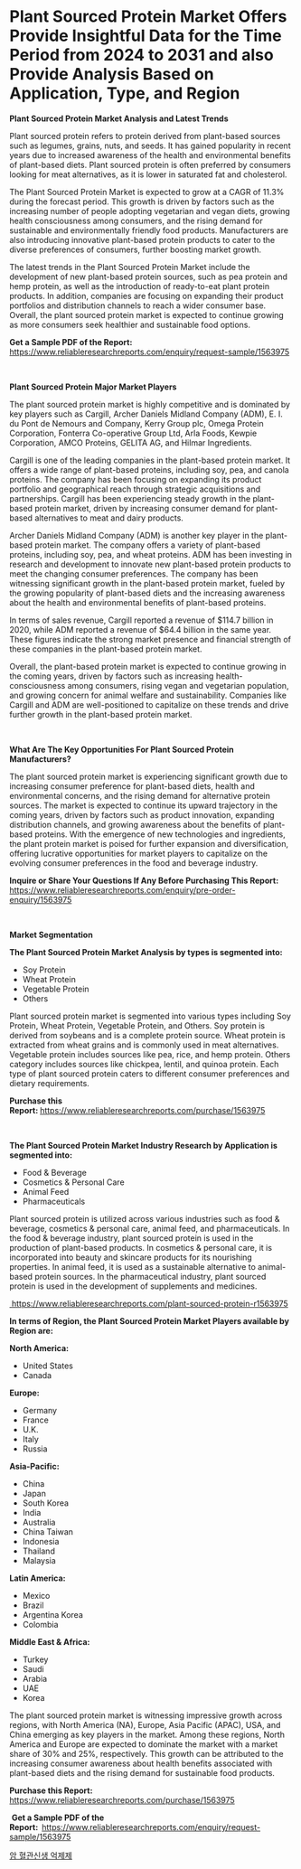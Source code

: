 <p><h1>Plant Sourced Protein Market Offers Provide Insightful Data for the Time Period from 2024 to 2031 and also Provide Analysis Based on Application, Type, and Region</h1></p><p><strong>Plant Sourced Protein Market Analysis and Latest Trends</strong></p>
<p><p>Plant sourced protein refers to protein derived from plant-based sources such as legumes, grains, nuts, and seeds. It has gained popularity in recent years due to increased awareness of the health and environmental benefits of plant-based diets. Plant sourced protein is often preferred by consumers looking for meat alternatives, as it is lower in saturated fat and cholesterol.</p><p>The Plant Sourced Protein Market is expected to grow at a CAGR of 11.3% during the forecast period. This growth is driven by factors such as the increasing number of people adopting vegetarian and vegan diets, growing health consciousness among consumers, and the rising demand for sustainable and environmentally friendly food products. Manufacturers are also introducing innovative plant-based protein products to cater to the diverse preferences of consumers, further boosting market growth.</p><p>The latest trends in the Plant Sourced Protein Market include the development of new plant-based protein sources, such as pea protein and hemp protein, as well as the introduction of ready-to-eat plant protein products. In addition, companies are focusing on expanding their product portfolios and distribution channels to reach a wider consumer base. Overall, the plant sourced protein market is expected to continue growing as more consumers seek healthier and sustainable food options.</p></p>
<p><strong>Get a Sample PDF of the Report:&nbsp;</strong> <a href="https://www.reliableresearchreports.com/enquiry/request-sample/1563975">https://www.reliableresearchreports.com/enquiry/request-sample/1563975</a></p>
<p>&nbsp;</p>
<p><strong>Plant Sourced Protein Major Market Players</strong></p>
<p><p>The plant sourced protein market is highly competitive and is dominated by key players such as Cargill, Archer Daniels Midland Company (ADM), E. I. du Pont de Nemours and Company, Kerry Group plc, Omega Protein Corporation, Fonterra Co-operative Group Ltd, Arla Foods, Kewpie Corporation, AMCO Proteins, GELITA AG, and Hilmar Ingredients.</p><p>Cargill is one of the leading companies in the plant-based protein market. It offers a wide range of plant-based proteins, including soy, pea, and canola proteins. The company has been focusing on expanding its product portfolio and geographical reach through strategic acquisitions and partnerships. Cargill has been experiencing steady growth in the plant-based protein market, driven by increasing consumer demand for plant-based alternatives to meat and dairy products.</p><p>Archer Daniels Midland Company (ADM) is another key player in the plant-based protein market. The company offers a variety of plant-based proteins, including soy, pea, and wheat proteins. ADM has been investing in research and development to innovate new plant-based protein products to meet the changing consumer preferences. The company has been witnessing significant growth in the plant-based protein market, fueled by the growing popularity of plant-based diets and the increasing awareness about the health and environmental benefits of plant-based proteins.</p><p>In terms of sales revenue, Cargill reported a revenue of $114.7 billion in 2020, while ADM reported a revenue of $64.4 billion in the same year. These figures indicate the strong market presence and financial strength of these companies in the plant-based protein market.</p><p>Overall, the plant-based protein market is expected to continue growing in the coming years, driven by factors such as increasing health-consciousness among consumers, rising vegan and vegetarian population, and growing concern for animal welfare and sustainability. Companies like Cargill and ADM are well-positioned to capitalize on these trends and drive further growth in the plant-based protein market.</p></p>
<p>&nbsp;</p>
<p><strong>What Are The Key Opportunities For Plant Sourced Protein Manufacturers?</strong></p>
<p><p>The plant sourced protein market is experiencing significant growth due to increasing consumer preference for plant-based diets, health and environmental concerns, and the rising demand for alternative protein sources. The market is expected to continue its upward trajectory in the coming years, driven by factors such as product innovation, expanding distribution channels, and growing awareness about the benefits of plant-based proteins. With the emergence of new technologies and ingredients, the plant protein market is poised for further expansion and diversification, offering lucrative opportunities for market players to capitalize on the evolving consumer preferences in the food and beverage industry.</p></p>
<p><strong>Inquire or Share Your Questions If Any Before Purchasing This Report:</strong> <a href="https://www.reliableresearchreports.com/enquiry/pre-order-enquiry/1563975">https://www.reliableresearchreports.com/enquiry/pre-order-enquiry/1563975</a></p>
<p>&nbsp;</p>
<p><strong>Market Segmentation</strong></p>
<p><strong>The Plant Sourced Protein Market Analysis by types is segmented into:</strong></p>
<p><ul><li>Soy Protein</li><li>Wheat Protein</li><li>Vegetable Protein</li><li>Others</li></ul></p>
<p><p>Plant sourced protein market is segmented into various types including Soy Protein, Wheat Protein, Vegetable Protein, and Others. Soy protein is derived from soybeans and is a complete protein source. Wheat protein is extracted from wheat grains and is commonly used in meat alternatives. Vegetable protein includes sources like pea, rice, and hemp protein. Others category includes sources like chickpea, lentil, and quinoa protein. Each type of plant sourced protein caters to different consumer preferences and dietary requirements.</p></p>
<p><strong>Purchase this Report:&nbsp;</strong><a href="https://www.reliableresearchreports.com/purchase/1563975">https://www.reliableresearchreports.com/purchase/1563975</a></p>
<p>&nbsp;</p>
<p><strong>The Plant Sourced Protein Market Industry Research by Application is segmented into:</strong></p>
<p><ul><li>Food & Beverage</li><li>Cosmetics & Personal Care</li><li>Animal Feed</li><li>Pharmaceuticals</li></ul></p>
<p><p>Plant sourced protein is utilized across various industries such as food & beverage, cosmetics & personal care, animal feed, and pharmaceuticals. In the food & beverage industry, plant sourced protein is used in the production of plant-based products. In cosmetics & personal care, it is incorporated into beauty and skincare products for its nourishing properties. In animal feed, it is used as a sustainable alternative to animal-based protein sources. In the pharmaceutical industry, plant sourced protein is used in the development of supplements and medicines.</p></p>
<p><a href="https://www.reliableresearchreports.com/plant-sourced-protein-r1563975">&nbsp;https://www.reliableresearchreports.com/plant-sourced-protein-r1563975</a></p>
<p><strong>In terms of Region, the Plant Sourced Protein Market Players available by Region are:</strong></p>
<p>
    <p> <strong> North America: </strong>
        <ul>
            <li>United States</li>
            <li>Canada</li>
        </ul>
        </p> 
    <p> <strong> Europe: </strong>
        <ul>
            <li>Germany</li>
            <li>France</li>
            <li>U.K.</li>
            <li>Italy</li>
            <li>Russia</li>
        </ul>
        </p> 
    <p> <strong> Asia-Pacific: </strong>
        <ul>
            <li>China</li>
            <li>Japan</li>
            <li>South Korea</li>
            <li>India</li>
            <li>Australia</li>
            <li>China Taiwan</li>
            <li>Indonesia</li>
            <li>Thailand</li>
            <li>Malaysia</li>
        </ul>
        </p> 
    <p> <strong> Latin America: </strong>
        <ul>
            <li>Mexico</li>
            <li>Brazil</li>
            <li>Argentina Korea</li>
            <li>Colombia</li>
        </ul>
        </p> 
    <p> <strong> Middle East & Africa: </strong>
        <ul>
            <li>Turkey</li>
            <li>Saudi</li>
            <li>Arabia</li>
            <li>UAE</li>
            <li>Korea</li>
        </ul>
    </p>
    </p>
<p><p>The plant sourced protein market is witnessing impressive growth across regions, with North America (NA), Europe, Asia Pacific (APAC), USA, and China emerging as key players in the market. Among these regions, North America and Europe are expected to dominate the market with a market share of 30% and 25%, respectively. This growth can be attributed to the increasing consumer awareness about health benefits associated with plant-based diets and the rising demand for sustainable food products.</p></p>
<p><strong>Purchase this Report: </strong><a href="https://www.reliableresearchreports.com/purchase/1563975">https://www.reliableresearchreports.com/purchase/1563975</a></p>
<p>&nbsp;<strong>Get a Sample PDF of the Report:&nbsp;&nbsp;</strong><a href="https://www.reliableresearchreports.com/enquiry/request-sample/1563975">https://www.reliableresearchreports.com/enquiry/request-sample/1563975</a></p>
<p><strong></strong></p>
<p><p><a href="https://medium.com/@carolynurton5656/%EC%95%94-%ED%98%88%EA%B4%80-%EC%83%9D%EC%84%B1-%EC%96%B5%EC%A0%9C%EC%A0%9C-%EC%8B%9C%EC%9E%A5-%EB%A9%94%ED%8A%B8%EB%A6%AD%EC%8A%A4-%ED%95%B4%EB%8F%85-%EC%8B%9C%EC%9E%A5-%EC%A0%90%EC%9C%A0%EC%9C%A8-%ED%8A%B8%EB%A0%8C%EB%93%9C-%EB%B0%8F-%EC%84%B1%EC%9E%A5-%EC%96%91%EC%83%81-b086e16db2cf">암 혈관신생 억제제</a></p></p>